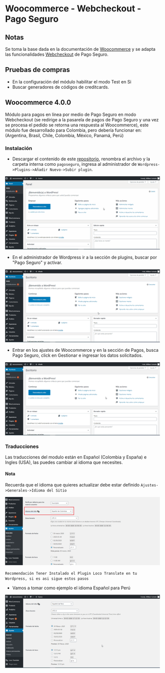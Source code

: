 # Woocommerce - Webcheckout - Pago Seguro

## Notas

Se toma la base dada en la documentación de [Woocommerce](https://docs.woocommerce.com/document/payment-gateway-api/) y se adapta las funcionalidades [Webcheckout](http://3.15.12.108:8000/pagoseguro/) de Pago Seguro.

## Pruebas de compras

- En la configuración del módulo habilitar el modo Test en Si
- Buscar generadores de códigos de creditcards.

## Woocommerce 4.0.0

Módulo para pagos en línea por medio de Pago Seguro en modo Webcheckout (se redirige a la pasarela de pagos de Pago Seguro y una vez se procesa el pedido se retorna una respuesta al Woocommerce), este módulo fue desarrollado para Colombia, pero debería funcionar en: (Argentina, Brasil, Chile, Colombia, México, Panamá, Perú)

### Instalación

- Descargar el contenido de este [repositorio](https://github.com/pagosegurorepos/plugin-woocommerce/archive/master.zip), renombra el archivo y la carpeta interna como `pagoseguro`, ingresa al administrador de `Wordpress->Plugins->Añadir Nuevo->Subir plugin`.

![install](../img/woocommerce/install_plugin.gif)

- En el administrador de Wordpress ir a la sección de plugins, buscar por "Pago Seguro" y activar.

![enabled](../img/woocommerce/enabled_plugin.gif)

- Entrar en los ajustes de Woocommerce y en la sección de Pagos, busca Pago Seguro, click en Gestionar e ingresar los datos solicitados.

![configure](../img/woocommerce/configure_plugin.gif)

### Traducciones

Las traducciones del modulo están en Español (Colombia y España) e Ingles (USA), las puedes cambiar al idioma que necesites.

#### Nota

Recuerda que el idioma que quieres actualizar debe estar definido `Ajustes->Generales->Idioma del Sitio`

![languages_site](../img/woocommerce/languages_site_plugin.png)

`Recomendación Tener Instalado el Plugin Loco Translate en tu Wordpress, si es asi sigue estos pasos`

- Vamos a tomar como ejemplo el idioma Español para Perú

![language](../img/woocommerce/language_plugin.gif)
